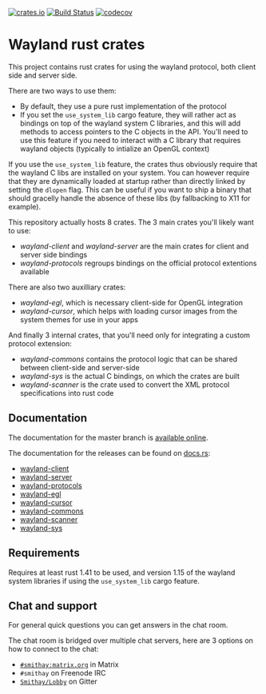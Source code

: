 [![crates.io](http://meritbadge.herokuapp.com/wayland-client)](https://crates.io/crates/wayland-client)
[![Build Status](https://travis-ci.org/Smithay/wayland-rs.svg?branch=master)](https://travis-ci.org/Smithay/wayland-rs)
[![codecov](https://codecov.io/gh/Smithay/wayland-rs/branch/master/graph/badge.svg)](https://codecov.io/gh/Smithay/wayland-rs)

# Wayland rust crates

This project contains rust crates for using the wayland protocol, both client side and server side.

There are two ways to use them:

- By default, they use a pure rust implementation of the protocol
- If you set the `use_system_lib` cargo feature, they will rather act as bindings on top of the wayland system C
  libraries, and this will add methods to access pointers to the C objects in the API. You'll need to use this
  feature if you need to interact with a C library that requires wayland objects (typically to intialize an
  OpenGL context)

If you use the `use_system_lib` feature, the crates thus obviously require that the wayland C libs are installed
on your system. You can however require that they are dynamically loaded at startup rather than directly
linked by setting the `dlopen` flag. This can be useful if you want to ship a binary that should gracelly
handle the absence of these libs (by fallbacking to X11 for example).

This repository actually hosts 8 crates. The 3 main crates you'll likely want to use:

- *wayland-client* and *wayland-server* are the main crates for client and server side bindings
- *wayland-protocols* regroups bindings on the official protocol extentions available

There are also two auxilliary crates:

- *wayland-egl*, which is necessary client-side for OpenGL integration
- *wayland-cursor*, which helps with loading cursor images from the system themes for use in your apps

And finally 3 internal crates, that you'll need only for integrating a custom protocol extension:

- *wayland-commons* contains the protocol logic that can be shared between client-side and server-side
- *wayland-sys* is the actual C bindings, on which the crates are built
- *wayland-scanner* is the crate used to convert the XML protocol specifications into rust code

## Documentation

The documentation for the master branch is [available online](https://smithay.github.io/wayland-rs/).

The documentation for the releases can be found on [docs.rs](https://docs.rs/):

 - [wayland-client](https://docs.rs/wayland-client/)
 - [wayland-server](https://docs.rs/wayland-server/)
 - [wayland-protocols](https://docs.rs/wayland-protocols/)
 - [wayland-egl](https://docs.rs/wayland-egl/)
 - [wayland-cursor](https://docs.rs/wayland-cursor/)
 - [wayland-commons](https://docs.rs/wayland-commons/)
 - [wayland-scanner](https://docs.rs/wayland-scanner/)
 - [wayland-sys](https://docs.rs/wayland-sys/)

## Requirements

Requires at least rust 1.41 to be used, and version 1.15 of the wayland system libraries if using the
`use_system_lib` cargo feature.

## Chat and support

For general quick questions you can get answers in the chat room.

The chat room is bridged over multiple chat servers, here are 3 options on how to connect to the chat:

- [`#smithay:matrix.org`](https://matrix.to/#/#smithay:matrix.org) in Matrix
- `#smithay` on Freenode IRC
- [`Smithay/Lobby`](https://gitter.im/smithay/Lobby) on Gitter
